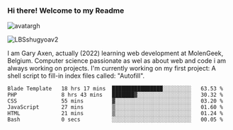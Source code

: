 ### Hi there! Welcome to my Readme 
![avatargh](https://user-images.githubusercontent.com/22075644/164934471-9e8af8ff-56fa-42c4-8061-5c7410433886.png)

![LBSshugyoav2](https://user-images.githubusercontent.com/22075644/164934218-25b846e8-bf56-4a0e-bd88-ab444310d7a8.png)



I am Gary Axen, actually (2022) learning web development at MolenGeek, Belgium.
Computer science passionate as wel as about web and code i am always working on projects.
I'm currently working on my first project: A shell script to fill-in index files called: "Autofill". 
<!--START_SECTION:waka-->

```text
Blade Template   18 hrs 17 mins  ████████████████░░░░░░░░░   63.53 %
PHP              8 hrs 43 mins   ███████▓░░░░░░░░░░░░░░░░░   30.32 %
CSS              55 mins         ▓░░░░░░░░░░░░░░░░░░░░░░░░   03.20 %
JavaScript       27 mins         ▒░░░░░░░░░░░░░░░░░░░░░░░░   01.60 %
HTML             21 mins         ▒░░░░░░░░░░░░░░░░░░░░░░░░   01.24 %
Bash             0 secs          ░░░░░░░░░░░░░░░░░░░░░░░░░   00.05 %
```

<!--END_SECTION:waka-->

<!--
**LeBigSky/LebigSky** is a ✨ _special_ ✨ repository because its `README.md` (this file) appears on your GitHub profile.


as to get you started:

- 🔭 I’m currently working on ...
- 🌱 I’m currently learning ...
- 👯 I’m looking to collaborate on ...
- 🤔 I’m looking for help with ...
- 💬 Ask me about ...
- 📫 How to reach me: ...
- 😄 Pronouns: ...
- ⚡ Fun fact: ...
-->

